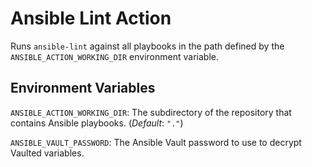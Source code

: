 # Ansible Lint Action

Runs `ansible-lint` against all playbooks in the path defined by the `ANSIBLE_ACTION_WORKING_DIR` environment variable.

## Environment Variables

`ANSIBLE_ACTION_WORKING_DIR`: The subdirectory of the repository that contains Ansible playbooks. (*Default*: `"."`)

`ANSIBLE_VAULT_PASSWORD`: The Ansible Vault password to use to decrypt Vaulted variables.
